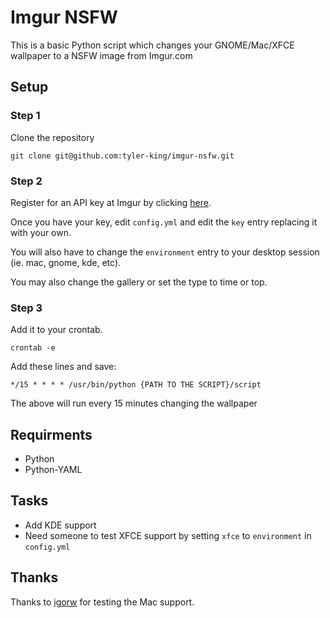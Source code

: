 # Imgur NSFW

This is a basic Python script which changes your GNOME/Mac/XFCE wallpaper to a NSFW image from Imgur.com

## Setup

### Step 1

Clone the repository

    git clone git@github.com:tyler-king/imgur-nsfw.git

### Step 2

Register for an API key at Imgur by clicking [here](https://imgur.com/signin?redirect=http://api.imgur.com/oauth2/addclient).

Once you have your key, edit `config.yml` and edit the `key` entry replacing it with your own.

You will also have to change the `environment` entry to your desktop session (ie. mac, gnome, kde, etc).

You may also change the gallery or set the type to time or top.

### Step 3

Add it to your crontab.

    crontab -e

Add these lines and save:

    */15 * * * * /usr/bin/python {PATH TO THE SCRIPT}/script

The above will run every 15 minutes changing the wallpaper

## Requirments

+ Python
+ Python-YAML

## Tasks

+ Add KDE support
+ Need someone to test XFCE support by setting `xfce` to `environment` in `config.yml`

## Thanks

Thanks to [igorw](http://github.com/igorw) for testing the Mac support.
